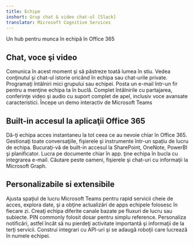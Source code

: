 ```yaml
---
title: Echipe
inshort: Grup chat & video chat-ul [Slack]
translator: Microsoft Cognitive Services
---
```



Un hub pentru munca în echipă în Office 365 

## Chat, voce şi video
Comunica în acest moment şi să păstreze toată lumea în stiu. Vedea conţinutul şi chat-ul istorie oricând în echipa sau chat-urile private. Programaţi întâlniri mici grupului sau echipei. Posta un e-mail într-un fir pentru a menţine echipa ta în buclă. Complet întâlnirile cu partajarea, conferinţe video şi audio cu suport complet de apel, inclusiv voce avansate caracteristici. 
Începe un demo interactiv de Microsoft Teams 

## Built-in accesul la aplicaţii Office 365
Dă-ţi echipa acces instantaneu la tot ceea ce au nevoie chiar în Office 365. Gestionaţi toate conversaţiile, fişierele şi instrumente într-un spațiu de lucru de echipa. Bucuraţi-vă de built-in accesul la SharePoint, OneNote, PowerBI şi planificator. Lucra pe documente chiar în app. ţine echipa în bucla cu integrarea e-mail. Căutare peste oameni, fişierele şi chat-uri cu informaţii la Microsoft Graph. 

## Personalizabile si extensibile
Ajusta spaţiul de lucru Microsoft Teams pentru rapid servicii cheie de acces, explora date, şi a obţine actualizări de apps echipele folosesc în fiecare zi. Creaţi echipa diferite canale bazate pe fluxuri de lucru sau subiecte. PIN commonly folosit dosar pentru simplu reference. Personaliza notificări, astfel încât să nu pierdeţi activitate importantă şi informaţii de la terţi servicii. Construi integrari cu API-uri şi se adaugă roboţii care lucrează în numele echipei. 






